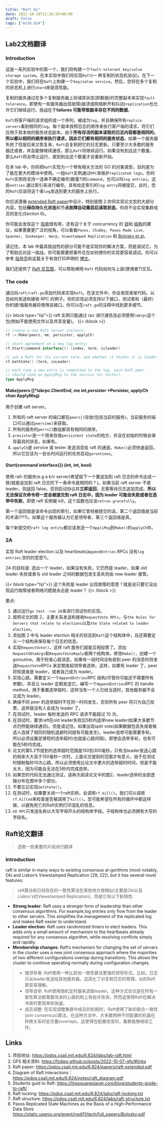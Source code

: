 ```yaml
---
title: "Raft Kv"
date: 2022-10-10T22:26:55+08:00
draft: false
tags: ["mit6.824"]
---
```


## Lab2文档翻译

### Introduction

这是一系列实验中的第一个，我们将构建一个`fault-tolerant key/value storage system`。在本实验中我们将实现`Raft`(一
种复制的状态机协议)。在下一个实验中，我们将在`Raft`上构建一个`key/value service`。然后，您将在多个复制的状态机上进行`shard`来提高性能。

复制的服务通过在多个复制服务器上存储其状态(即数据)的完整副本来实现`fault tolerance`。即使有一些服务器出现故障(崩溃或网络断开和抖动)`replication`也允许它们继续运行。挑战在于**failures 可能导致副本存在不同的数据**。

`Raft`将客户端的请求组织成一个序列，被成为`log`，并且确保所有`replica servers`看到相同的`log`。每个副本按照日志的顺序来执行客户端的请求，将它们应用于其本地的服务状态副本。由于**所有存活的副本读取的日志内容都是相同的，所以都以相同的顺序来执行请求，因此它们都有相同的服务状态**。如果一个服务器失败了但是后来又恢复来，`Raft`会复制把它的日志更新。只要至少大多数的服务器还或者，并且能够继续通信，那么`Raft`将继续运行。如果没有到达这个数量，那么`Raft`将会停止运行，直到到达这个数量才会重新开始。

在本 lab 中，你将把`Raft`实现为一个带有相关方法的 GO 的对象类型，目的是为了能在更大的模块中使用。一组`Raft`实例通过`RPC`来维护`replicated logs`。你的`Raft`实例将支持一连串不确定编号(数量?)的`command`，也可以叫`log entries`。这些`entries`
通过索引来进行编号。具有给定索引的`log entry`将被提交，此时，您的`Raft`应该将这个条`log`发送到更大的服务上执行。

你应该遵循 [extended Raft paper](https://pdos.csail.mit.edu/6.824/papers/raft-extended.pdf)中设计，特别是图 2.你将实现论文宏的大部分内容，包括**保存持久化状态**和节**点故障自动重启后读取状态**。你将不会实现集群成员的变化(Section 6)。

你可能会发现这个 [指南](https://thesquareplanet.com/blog/students-guide-to-raft/)很有用，还有这个关于 concurrency 的 [锁](https://pdos.csail.mit.edu/6.824/labs/raft-locking.txt)和 [结构](https://pdos.csail.mit.edu/6.824/labs/raft-structure.txt)的建议，如果需要更广泛的视角，可以看看`Paxos, Chubby, Paxos Made Live, Spanner, Zookeeper, Harp, Viewstamped Replication` 和 [Bolosky et al](https://static.usenix.org/event/nsdi11/tech/full_papers/Bolosky.pdf)。

请记住，本 lab 中最具挑战性的部分可能不是实现你的解决方案，而是调试它。为了帮助应对这一挑战，你可能需要把事件花在如何使你的实现更容易调试。你可以参考 [指导页](https://pdos.csail.mit.edu/6.824/labs/guidance.html)和这篇关于有效打印声明的 [博文](https://blog.josejg.com/debugging-pretty/)。

我们还提供了 [Raft 交互图](https://pdos.csail.mit.edu/6.824/notes/raft_diagram.pdf)，可以帮助阐明 `Raft` 代码如何与上层(使用者?)交互。

### The code

通过向`raft/raft.go`添加代码来实现`Raft`。在该文件中，你会发现骨架代码，以及如何发送和接收 RPC 的例子。你的实现必须支持以下接口，测试者和（最终）你的键/值服务器将使用该接口。你可以在`raft.go`的注释中找到更多细节。

{{< block type="tip">}}
raft 实例只能通过 rpc 进行通信且必须使用`labrpc`这个包(例如不能使用文件以及共享变量)。
{{< /block >}}

```go
// create a new Raft server instance:
rf := Make(peers, me, persister, applyCh)

// start agreement on a new log entry:
rf.Start(command interface{}) (index, term, isleader)

// ask a Raft for its current term, and whether it thinks it is leader
rf.GetState() (term, isLeader)

// each time a new entry is committed to the log, each Raft peer
// should send an ApplyMsg to the service (or tester).
type ApplyMsg
```

#### Make(peers []*labrpc.ClientEnd, me int,persister *Persister, applyCh chan ApplyMsg)

用于创建 raft server。

1. 所有的 raft server 的端口都在`peers[]`存放(包括当前的服务)，当前服务的端口可以通过`peers[me]`来获取。
2. 所有的服务的`perrs[]`数组都具有相同的顺序。
3. `presister`是一个用来存放`persistent state`的地方，并且在初始的时候会保存最具的状态，如果有。
4. `applyCh`是 service 或 tester 发送消息给 raft 的通道。`Make()`必须快速返回，所以它应该为一些长时间运行的任务启动`goruntines`。

#### Start(command interface{}) (int, int, bool)

使用 rafr 的服务(e.g a k/v server)希望就下一个要追加到 raft 日志的命令达成一致(就是追加到 raft 日志的下一条命令是相同的？)。如果当前 raft server 不是 leader，则返回 false。否则启动协议并**立即返回**，无需等待日志追加完成。**所以无法保证次命令将一定会被提交到 raft 日志中，因为 leader 可能会失败或者在选举中失败**。即使 raft 实例被 kill，这个函数也应该`retrun gracefully`。

第一个返回值是该命令出现的索引，如果它曾经被提交的话。第二个返回值是当前的术语(???)。如果这个服务器认为它是领导者，第三个返回值是真。

每个新提交的`raft log entity`都应该发送一个`AppliMsg`到`Make()`的`applyCh`中。

### 2A

实现 Raft leader election 以及 heartbeats(`AppendEntries` RPCs 没有`log entries`.空的的意思?)。

2A 的目标是: 选出一个 leader，如果没有失败，它仍然是 leader，如果 old leader 失败或者与 old leader 之间的数据包发生丢失则由 new leader 接管。

{{< block type="tip">}}
这个失败是 leader 出现故障的意思？就是说只要它没出现运行故障或者网络问题就永远是 leader？
{{< /block >}}

要点:

1. 通过运行`go test -run 2A`来进行测试你的实现。
2. 按照论文的图 2，主要关系发送和接收`RequestVote RPCs`，与`the Rules for Servers that relate to elections`以及`the State related to leader election`。
3. 添加图 2 中与 leader election 相关的状态到`Raft`这个结构体中，且还需要定义一个结构来保存每个日志的信息。
4. 实现`RequestVote()`，这样 raft 服务们就能互相投票了。添加`RequestVOteArgs`和`RequestVoteReply`者两个结构体。修改`Make()`，创建一个 goroutine，用于检查心跳消息，如果有一段时间没有收到 peer 的消息时将发送`RequestVote`RPCs 来定期发起领导者选举。这样，如果有 leader 了，peer 将知道谁是 leader，或者自己成为 leader。
5. 实现心跳，需要定义一个`AppendEntries`RPC 结构(尽管你可能还不需要所有参数)，并且让 leader 定期发送它。编写一个`AppendEntries`RPC 的 handle method，用于重置选举超时，这样当有一个人已经当选时，其他服务器不会又成为 leader。
6. 确保不同 peer 的选举超时不在同一时间发生，否则所有 peer 将只为自己投票，这样就没有人会成为 leader 了。
7. 在测试时，leader 每秒发送的 RPC 请求不能超过 10 次。
8. 在测试时，要求raft在old leader失败后5秒内选举new leader(如果大多数节点仍然能继续通讯)。但是请记住，如果出现split vote(如果数据包丢失或者候选人选择了相同的随机退避时间就有可能发生)，leader选举可能需要多轮。所以必须设置足够短的选举超时(也就是心跳间隔)，即使会选举多轮，也有可能在5秒内完成。
9. 论文的第5.2节提到的选举超时范围是150到300毫秒。只有当leader发送心跳的频率大大高于150毫秒一次时，上面论文提到的范围才有意义。由于在测试时限制每秒10次心跳，所以必须使用比论文中更大的选举超时时间，但是不能太大，因为可能会无法在5秒内完成选举。
10. 如果您的代码无法通过测试，请再次阅读论文中的图2，leader选举的全部逻辑分布在图中多个部分。
11. 不要忘记实现`GetState()`。
12. 在测试时，如果要关闭一个raft实例，会调用`rf.kill()`。我们可以调用`rf.killed`来检查是否被调用了`kill()`。您可能希望在所有的循环中都这样做，以避免死亡的Raft实例打印混乱的信息。
13. `GO RPC`只发送名称以大写字母开头的结构体字段。子结构体也必须拥有大写的字段名。

## Raft论文翻译

> 选取一些重要的片段进行翻译

### Introduction

raft is similar in many ways to existing consensus al-gorithms (most notably, Oki and Liskov’s Viewstamped Replication [29, 22]), but it has several novel features:

> raft算法和已经存在的一致性算法在某些地方很相似(主要是Oki以及Liskov's的Viewstamped Replication)，但是它有以下新特性:

- **Strong leader**: Raft uses a stronger form of leadership than other consensus algorithms. For example,log entries only flow from the leader to other servers. This simplifies the management of the replicated log and makes Raft easier to understand.
- **Leader election**: Raft uses randomized timers to elect leaders. This adds only a small amount of mechanism to the heartbeats already required for any consensus algorithm, while resolving conflicts simply and rapidly.
- **Membership changes**: Raft’s mechanism for changing the set of servers in the cluster uses a new joint consensus approach where the majorities of two different configurations overlap during transitions. This allows the cluster to continue operating normally during configuration changes.

> - 强领导者: Raft使用一种比其他一致性算法更强的领导形式。比如，日志只从leader发送给其他服务器。这简化了对复制日志的管理，似的Raft更容易理解。
> - 领导选举: Raft使用随机定时器来选取leader。这种方式仅仅是在所有一致性算法都需要改进的心跳机制上有些许改进，然而这使得Raft在解决冲突时更简单和快速。
> - 成员调整: 在实现调整集群中成员的机制时，Raft使用了新的联合一致性(join consensus)算法。在这种方法中，大多数两种不同配置的机器在转换关系时会交叠(overlap)。这使得在配置改变时，集群能够继续工作。


## Links

1. 项目地址: https://pdos.csail.mit.edu/6.824/labs/lab-raft.html
2. GFS 相关资料: https://fzdwx.github.io/posts/2022-10-07-gfs/#links
3. Raft paper: https://pdos.csail.mit.edu/6.824/papers/raft-extended.pdf
4. Diagram of Raft interactions： https://pdos.csail.mit.edu/6.824/notes/raft_diagram.pdf
5. Students guid to Raft: https://thesquareplanet.com/blog/students-guide-to-raft/
6. Raft locking: https://pdos.csail.mit.edu/6.824/labs/raft-locking.txt
7. Raft structure: https://pdos.csail.mit.edu/6.824/labs/raft-structure.txt
8. Paxos Replicated State Machines as the Basis of a High-Performance Data Store https://static.usenix.org/event/nsdi11/tech/full_papers/Bolosky.pdf

